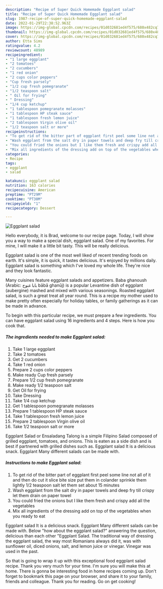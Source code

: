 ```yaml
---
description: "Recipe of Super Quick Homemade Eggplant salad"
title: "Recipe of Super Quick Homemade Eggplant salad"
slug: 1987-recipe-of-super-quick-homemade-eggplant-salad
date: 2022-01-29T22:38:52.963Z
image: https://img-global.cpcdn.com/recipes/01d032681ed4f575/680x482cq70/eggplant-salad-recipe-main-photo.jpg
thumbnail: https://img-global.cpcdn.com/recipes/01d032681ed4f575/680x482cq70/eggplant-salad-recipe-main-photo.jpg
cover: https://img-global.cpcdn.com/recipes/01d032681ed4f575/680x482cq70/eggplant-salad-recipe-main-photo.jpg
author: Etta Sims
ratingvalue: 4.2
reviewcount: 48989
recipeingredient:
- "1 large eggplant"
- "2 tomatoes"
- "2 cucumbers"
- "1 red onion"
- "2 cups color peppers"
- "Cup fresh parsely"
- "1/2 cup fresh pomegranate"
- "1/2 teaspoon salt"
- " Oil for frying"
- " Dressing"
- "1/4 cup ketchup"
- "1 tablespoon pomegranate molasses"
- "1 tablespoon HP steak sauce"
- "1 tablespoon fresh lemon juice"
- "2 tablespoon Virgin olive oil"
- "1/2 teaspoon salt or more"
recipeinstructions:
- "To get rid of the bitter part of eggplant first peel some line not all of it and then do cut it slice bite size put them in colander sprinkle them lightly 1/2 teaspoon salt let them set about 15 minutes"
- "Wash eggplant from the salt dry in paper towels and deep fry till crispy let them drain on paper towel"
- "You could fried the onions but I like them fresh and crispy add all the vegetables"
- "Mix all ingredients of the dressing add on top of the vegetables when you ready to eat"
categories:
- Recipe
tags:
- eggplant
- salad

katakunci: eggplant salad 
nutrition: 163 calories
recipecuisine: American
preptime: "PT29M"
cooktime: "PT30M"
recipeyield: "1"
recipecategory: Dessert

---
```



![Eggplant salad](https://img-global.cpcdn.com/recipes/01d032681ed4f575/680x482cq70/eggplant-salad-recipe-main-photo.jpg)

Hello everybody, it is Brad, welcome to our recipe page. Today, I will show you a way to make a special dish, eggplant salad. One of my favorites. For mine, I will make it a little bit tasty. This will be really delicious.

Eggplant salad is one of the most well liked of recent trending foods on earth. It's simple, it is quick, it tastes delicious. It's enjoyed by millions daily. Eggplant salad is something which I've loved my whole life. They're nice and they look fantastic.

Many cuisines feature eggplant salads and appetizers. Baba ghanoush (Arabic: بابا غنوج‎ bābā ghanūj) is a popular Levantine dish of eggplant (aubergine) mashed and mixed with various seasonings. Roasted eggplant salad, is such a great treat all year round. This is a recipe my mother used to make pretty often especially for holiday tables, or family gatherings as it can be made in advance.


To begin with this particular recipe, we must prepare a few ingredients. You can have eggplant salad using 16 ingredients and 4 steps. Here is how you cook that.

<!--inarticleads1-->

##### The ingredients needed to make Eggplant salad:

1. Take 1 large eggplant
1. Take 2 tomatoes
1. Get 2 cucumbers
1. Take 1 red onion
1. Prepare 2 cups color peppers
1. Make ready Cup fresh parsely
1. Prepare 1/2 cup fresh pomegranate
1. Make ready 1/2 teaspoon salt
1. Get  Oil for frying
1. Take  Dressing
1. Take 1/4 cup ketchup
1. Get 1 tablespoon pomegranate molasses
1. Prepare 1 tablespoon HP steak sauce
1. Take 1 tablespoon fresh lemon juice
1. Prepare 2 tablespoon Virgin olive oil
1. Take 1/2 teaspoon salt or more


Eggplant Salad or Ensaladang Talong is a simple Filipino Salad composed of grilled eggplant, tomatoes, and onions. This is eaten as a side dish and is best if partnered with grilled dishes such as. Eggplant salad It is a delicious snack. Eggplant Many different salads can be made with. 

<!--inarticleads2-->

##### Instructions to make Eggplant salad:

1. To get rid of the bitter part of eggplant first peel some line not all of it and then do cut it slice bite size put them in colander sprinkle them lightly 1/2 teaspoon salt let them set about 15 minutes
1. Wash eggplant from the salt dry in paper towels and deep fry till crispy let them drain on paper towel
1. You could fried the onions but I like them fresh and crispy add all the vegetables
1. Mix all ingredients of the dressing add on top of the vegetables when you ready to eat


Eggplant salad It is a delicious snack. Eggplant Many different salads can be made with. Below "how about the eggplant salad?" answering the question, delicious than each other "Eggplant Salad. The traditional way of dressing the eggplant salad, the way most Romanians always did it, was with sunflower oil, diced onions, salt, and lemon juice or vinegar. Vinegar was used in the past. 

So that is going to wrap it up with this exceptional food eggplant salad recipe. Thank you very much for your time. I'm sure you will make this at home. There is gonna be interesting food in home recipes coming up. Don't forget to bookmark this page on your browser, and share it to your family, friends and colleague. Thank you for reading. Go on get cooking!

